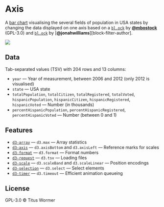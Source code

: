 # Axis

A [bar chart][original] visualising the several fields of population
in USA states by changing the data displayed on one axis based on a
[`bl.ock`][block] by [**@mbostock**][block-author] (GPL-3.0) and
[`bl.ock`][block-filter] by [**@jonahwilliams**][block-filter-author].

[![][cover]][url]

## Data

Tab-separated values (TSV) with 204 rows and 13 columns:

*   `year` — Year of measurement, between 2006 and 2012 (only 2012 is visualised)
*   `state` — USA state
*   `totalPopulation`, `totalCitizen`, `totalRegistered`, `totalVoted`,
    `hispanicPopulation`, `hispanicCitizen`, `hispanicRegistered`,
    `hispanicVoted`
    — Number (in thousands)
*   `percentHispanicPopulation`, `percentHispanicRegistered`,
    `percentHispanicVoted`
    — Number (between 0 and 1)

## Features

*   [`d3-array`](https://github.com/d3/d3-array#api-reference)
    — `d3.max`
    — Array statistics
*   [`d3-axis`](https://github.com/d3/d3-axis#api-reference)
    — `d3.axisBottom` and `d3.axisLeft`
    — Reference marks for scales
*   [`d3-format`](https://github.com/d3/d3-format#api-reference)
    — `d3.format`
    — Format numbers
*   [`d3-request`](https://github.com/d3/d3-request#api-reference)
    — `d3.tsv`
    — Loading files
*   [`d3-scale`](https://github.com/d3/d3-scale#api-reference)
    — `d3.scaleBand` and `d3.scaleLinear`
    — Position encodings
*   [`d3-selection`](https://github.com/d3/d3-selection#api-reference)
    — `d3.select`
    — Select elements
*   [`d3-timer`](https://github.com/d3/d3-timer#api-reference)
    — `d3.timeout`
    — Efficient animation queueing

## License

GPL-3.0 © Titus Wormer

[original]: https://github.com/cmda-fe3/course-17-18/tree/master/site/class-1-bar/wooorm#readme

[block]: https://bl.ocks.org/mbostock/3885304

[block-author]: https://github.com/mbostock

[block-filter]: http://bl.ocks.org/jonahwilliams/2f16643b999ada7b1909

[block-author]: https://github.com/jonahwilliams

[cover]: preview.png

[url]: https://cmda-fe3.github.io/course-17-18/class-4/axis/
